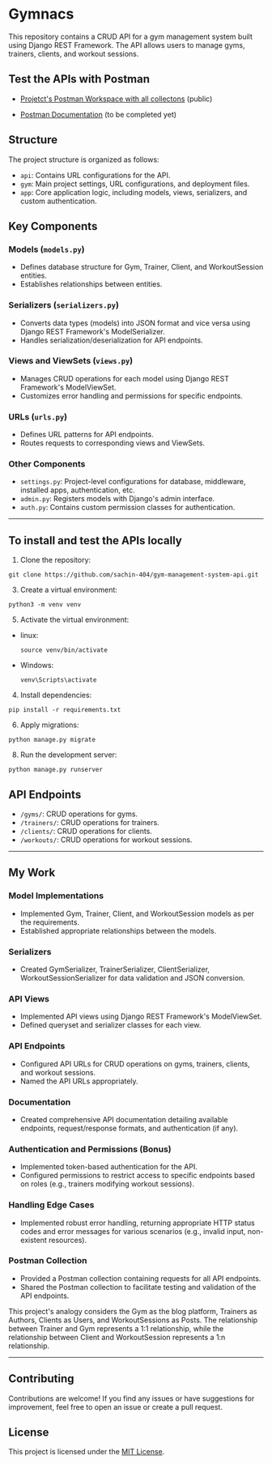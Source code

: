 # Gymnacs

This repository contains a CRUD API for a gym management system built using Django REST Framework. The API allows users to manage gyms, trainers, clients, and workout sessions.

## Test the APIs with Postman
- [Projetct's Postman Workspace with all collectons](https://www.postman.com/payload-geologist-61696866/workspace/gym-mgmt)  (public)

- [Postman Documentation](https://github.com/ghubrakesh/gymnacs) (to be completed yet)


## Structure

The project structure is organized as follows:

- `api`: Contains URL configurations for the API.
- `gym`: Main project settings, URL configurations, and deployment files.
- `app`: Core application logic, including models, views, serializers, and custom authentication.

## Key Components

### Models (`models.py`)
- Defines database structure for Gym, Trainer, Client, and WorkoutSession entities.
- Establishes relationships between entities.

### Serializers (`serializers.py`)
- Converts data types (models) into JSON format and vice versa using Django REST Framework's ModelSerializer.
- Handles serialization/deserialization for API endpoints.

### Views and ViewSets (`views.py`)
- Manages CRUD operations for each model using Django REST Framework's ModelViewSet.
- Customizes error handling and permissions for specific endpoints.

### URLs (`urls.py`)
- Defines URL patterns for API endpoints.
- Routes requests to corresponding views and ViewSets.

### Other Components
- `settings.py`: Project-level configurations for database, middleware, installed apps, authentication, etc.
- `admin.py`: Registers models with Django's admin interface.
- `auth.py`: Contains custom permission classes for authentication.

---

## To install and test the APIs locally
1. Clone the repository:
  ```
  git clone https://github.com/sachin-404/gym-management-system-api.git
  ```
3. Create a virtual environment:
  ```
  python3 -m venv venv
  ```

5. Activate the virtual environment:
- linux:
  ```
  source venv/bin/activate
  ```
- Windows:
  ```
  venv\Scripts\activate
  ```

4. Install dependencies:
  ```
  pip install -r requirements.txt
  ```

6. Apply migrations:
  ```
  python manage.py migrate
  ```

8. Run the development server:
  ```
  python manage.py runserver
  ```
## API Endpoints

- `/gyms/`: CRUD operations for gyms.
- `/trainers/`: CRUD operations for trainers.
- `/clients/`: CRUD operations for clients.
- `/workouts/`: CRUD operations for workout sessions.

---
## My Work

### Model Implementations
- Implemented Gym, Trainer, Client, and WorkoutSession models as per the requirements.
- Established appropriate relationships between the models.

### Serializers
- Created GymSerializer, TrainerSerializer, ClientSerializer, WorkoutSessionSerializer for data validation and JSON conversion.

### API Views
- Implemented API views using Django REST Framework's ModelViewSet.
- Defined queryset and serializer classes for each view.

### API Endpoints
- Configured API URLs for CRUD operations on gyms, trainers, clients, and workout sessions.
- Named the API URLs appropriately.

### Documentation
- Created comprehensive API documentation detailing available endpoints, request/response formats, and authentication (if any).

### Authentication and Permissions (Bonus)
- Implemented token-based authentication for the API.
- Configured permissions to restrict access to specific endpoints based on roles (e.g., trainers modifying workout sessions).

### Handling Edge Cases
- Implemented robust error handling, returning appropriate HTTP status codes and error messages for various scenarios (e.g., invalid input, non-existent resources).

### Postman Collection
- Provided a Postman collection containing requests for all API endpoints.
- Shared the Postman collection to facilitate testing and validation of the API endpoints.

This project's analogy considers the Gym as the blog platform, Trainers as Authors, Clients as Users, and WorkoutSessions as Posts. The relationship between Trainer and Gym represents a 1:1 relationship, while the relationship between Client and WorkoutSession represents a 1:n relationship.


---
## Contributing

Contributions are welcome! If you find any issues or have suggestions for improvement, feel free to open an issue or create a pull request.

## License

This project is licensed under the [MIT License](link-to-license).
